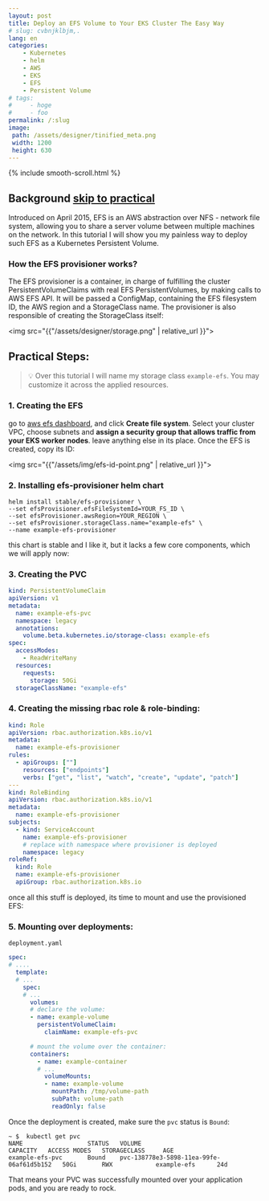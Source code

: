 ```yaml
---
layout: post
title: Deploy an EFS Volume to Your EKS Cluster The Easy Way
# slug: cvbnjklbjm,.
lang: en
categories:
    - Kubernetes
    - helm
    - AWS
    - EKS
    - EFS
    - Persistent Volume
# tags:
#     - hoge
#     - foo
permalink: /:slug 
image:
 path: /assets/designer/tinified_meta.png
 width: 1200
 height: 630
---
```


{% include smooth-scroll.html %}

## Background <a href="#skipto">skip to practical</a>
Introduced on April 2015, EFS is an AWS abstraction over NFS - network file system, allowing you to share a server volume between multiple machines on the network. In this tutorial I will show you my painless way to deploy such EFS as a Kubernetes Persistent Volume.

### How the EFS provisioner works?

The EFS provisioner is a container, in charge of fulfilling the cluster PersistentVolumeClaims with real EFS PersistentVolumes, by making calls to AWS EFS API. It will be passed a ConfigMap, containing the EFS filesystem ID, the AWS region and a StorageClass name. The provisioner is also responsible of creating the StorageClass itself:

<img src="{{"/assets/designer/storage.png" | relative_url }}">


## <a id="skipto">Practical Steps:</a>

> :bulb: Over this tutorial I will name my storage class `example-efs`. You may customize it across the applied resources.

### 1. Creating the EFS

go to [aws efs dashboard](https://console.aws.amazon.com/efs/home), and click **Create file system**. Select your cluster VPC, choose subnets and **assign a security group that allows traffic from your EKS worker nodes**. leave anything else in its place. Once the EFS is created, copy its ID:

<img src="{{"/assets/img/efs-id-point.png" | relative_url }}">

### 2. Installing efs-provisioner helm chart

```console
helm install stable/efs-provisioner \
--set efsProvisioner.efsFileSystemId=YOUR_FS_ID \ 
--set efsProvisioner.awsRegion=YOUR_REGION \
--set efsProvisioner.storageClass.name="example-efs" \
--name example-efs-provisioner
```

this chart is stable and I like it, but it lacks a few core components, which we will apply now:

### 3. Creating the PVC

```yaml
kind: PersistentVolumeClaim
apiVersion: v1
metadata:
  name: example-efs-pvc
  namespace: legacy
  annotations:
    volume.beta.kubernetes.io/storage-class: example-efs
spec:
  accessModes:
    - ReadWriteMany
  resources:
    requests:
      storage: 50Gi
  storageClassName: "example-efs"
```
### 4. Creating the missing rbac role & role-binding:
```yaml
kind: Role
apiVersion: rbac.authorization.k8s.io/v1
metadata:
  name: example-efs-provisioner
rules:
  - apiGroups: [""]
    resources: ["endpoints"]
    verbs: ["get", "list", "watch", "create", "update", "patch"]
---
kind: RoleBinding
apiVersion: rbac.authorization.k8s.io/v1
metadata:
  name: example-efs-provisioner
subjects:
  - kind: ServiceAccount
    name: example-efs-provisioner
    # replace with namespace where provisioner is deployed
    namespace: legacy
roleRef:
  kind: Role
  name: example-efs-provisioner
  apiGroup: rbac.authorization.k8s.io
```
once all this stuff is deployed, its time to mount and use the provisioned EFS:
### 5. Mounting over deployments:
`deployment.yaml`
```yaml
spec:
# ....
  template:
  # ...
    spec:
    # ...
      volumes:
      # declare the volume:
      - name: example-volume
        persistentVolumeClaim:
          claimName: example-efs-pvc

      # mount the volume over the container:
      containers:
        - name: example-container
        # ...
          volumeMounts:
          - name: example-volume
            mountPath: /tmp/volume-path
            subPath: volume-path
            readOnly: false
```

Once the deployment is created, make sure the `pvc` status is `Bound`:
```console
~ $  kubectl get pvc            
NAME                  STATUS   VOLUME                                     CAPACITY   ACCESS MODES   STORAGECLASS     AGE
example-efs-pvc       Bound    pvc-138778e3-5898-11ea-99fe-06af61d5b152   50Gi       RWX            example-efs      24d
```

That means your PVC was successfully mounted over your application pods, and you are ready to rock.
